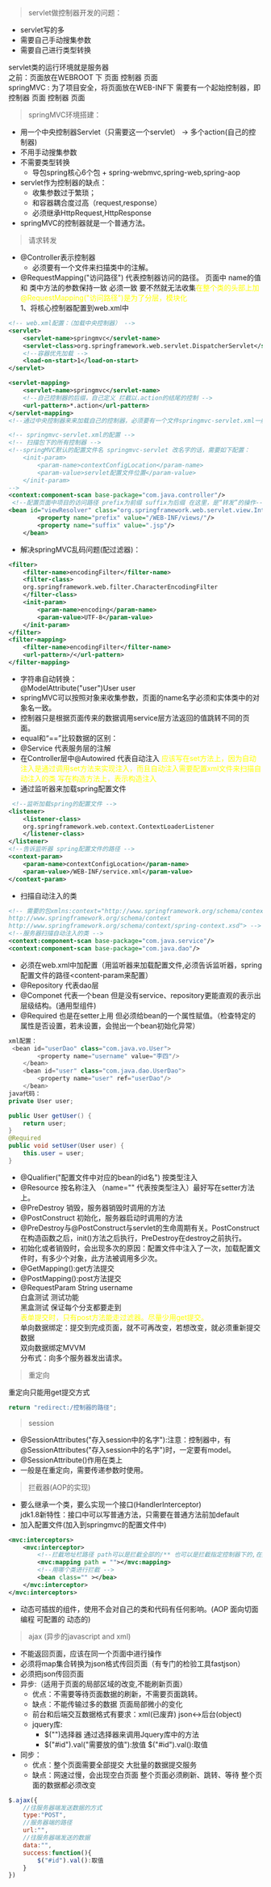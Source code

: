 > servlet做控制器开发的问题：  
+ servlet写的多
+ 需要自己手动搜集参数
+ 需要自己进行类型转换    

servlet类的运行环境就是服务器  
之前：页面放在WEBROOT 下 页面 控制器 页面  
springMVC : 为了项目安全，将页面放在WEB-INF下 需要有一个起始控制器，即控制器 页面 控制器 页面
> springMVC环境搭建：  
+ 用一个中央控制器Servlet（只需要这一个servlet） -> 多个action(自己的控制器)  
+ 不用手动搜集参数  
+ 不需要类型转换
    + 导包spring核心6个包 + spring-webmvc,spring-web,spring-aop  
+ servlet作为控制器的缺点：
    + 收集参数过于繁琐；
    + 和容器耦合度过高（request,response）
    + 必须继承HttpRequest,HttpResponse
+ springMVC的控制器就是一个普通方法。
> 请求转发  
  + @Controller表示控制器   
    + 必须要有一个文件来扫描类中的注解。
  + @RequestMapping("访问路径") 代表控制器访问的路径。  页面中 name的值和 类中方法的参数保持一致 必须一致 要不然就无法收集<font color="yellow">在整个类的头部上加@RequestMapping("访问路径")是为了分层，模块化</font>   
1、将核心控制器配置到web.xml中
```xml
<!-- web.xml配置：（加载中央控制器） -->
<servlet>
    <servlet-name>springmvc</servlet-name>
    <servlet-class>org.springframework.web.servlet.DispatcherServlet</servlet-class>
    <!--容器优先加载 -->
    <load-on-start>1</load-on-start>
</servlet>

<servlet-mapping>
    <servlet-name>springmvc</servlet-name>
    <!--自己控制器的后缀，自己定义 拦截以.action的结尾的控制 -->
    <url-pattern>*.action</url-pattern>
</servlet-mapping>
<!--通过中央控制器来来加载自己的控制器，必须要有一个文件springmvc-servlet.xml一般与servlet名字相同 -->  
``` 
```xml
<!-- springmvc-servlet.xml的配置 -->
<!-- 扫描包下的所有控制器 -->
<!--springMVC默认的配置文件名 springmvc-servlet 改名字的话，需要如下配置：
    <init-param>
        <param-name>contextConfigLocation</param-name>
        <param-value>servlet配置文件位置</param-value>
    </init-param>
-->
<context:component-scan base-package="com.java.controller"/>
 <!--配置页面中项目的访问路径 prefix为前缀 suffix为后缀 在这里，是“转发”的操作-->
<bean id="viewResolver" class="org.springframework.web.servlet.view.InternalResourceViewResolver">
        <property name="prefix" value="/WEB-INF/views/"/>
        <property name="suffix" value=".jsp"/>
    </bean>
```
+ 解决springMVC乱码问题(配过滤器)：  
```xml
<filter>
    <filter-name>encodingFilter</filter-name>
    <filter-class>
    org.springframework.web.filter.CharacterEncodingFilter
    </filter-class>
    <init-param>
        <param-name>encoding</param-name>
        <param-value>UTF-8</param-value>
    </init-param>
</filter>
<filter-mapping>
    <filter-name>encodingFilter</filter-name>
    <url-pattern>/</url-pattern>
</filter-mapping>
```  
+ 字符串自动转换：  
@ModelAttribute("user")User user
+ springMVC可以按照对象来收集参数，页面的name名字必须和实体类中的对象名一致。
+ 控制器只是根据页面传来的数据调用service层方法返回的值跳转不同的页面。  
+ equal和“==”比较数据的区别：
+ @Service 代表服务层的注解 
+ 在Controller层中@Autowired  代表自动注入 <font color="yellow">应该写在set方法上，因为自动注入是通过调用set方法来实现注入，而且自动注入需要配置xml文件来扫描自动注入的类  写在构造方法上，表示构造注入</font> 
+ 通过监听器来加载spring配置文件
```xml
 <!--监听加载spring的配置文件 -->
<listener>
    <listener-class>
    org.springframework.web.context.ContextLoaderListener
    </listener-class>
</listener>
<!--告诉监听器 spring配置文件的路径 -->
<context-param>
    <param-name>contextConfigLocation</param-name>
    <param-value>/WEB-INF/service.xml</param-value>
</context-param>
```
+ 扫描自动注入的类
```xml
<!-- 需要的包xmlns:context="http://www.springframework.org/schema/context"
http://www.springframework.org/schema/context
http://www.springframework.org/schema/context/spring-context.xsd"> -->
<!--服务器扫描自动注入的类 -->
<context:component-scan base-package="com.java.service"/>
<context:component-scan base-package="com.java.dao"/>
```
+ 必须在web.xml中加配置（用监听器来加载配置文件,必须告诉监听器，spring配置文件的路径<content-param来配置）
+ @Repository 代表dao层
+ @Componet 代表一个bean 但是没有service、repository更能直观的表示出层级结构。(通用型组件)
+ @Required 也是在setter上用 但必须给bean的一个属性赋值。（检查特定的属性是否设置，若未设置，会抛出一个bean初始化异常）
```java
xml配置：
 <bean id="userDao" class="com.java.vo.User">
        <property name="username" value="李四"/>
    </bean>
    <bean id="user" class="com.java.dao.UserDao">
        <property name="user" ref="userDao"/>
    </bean>
java代码：
private User user;

public User getUser() {
    return user;
}
@Required
public void setUser(User user) {
    this.user = user;
}
```
+ @Qualifier("配置文件中对应的bean的id名") 按类型注入
+ @Resource 按名称注入  （name="" 代表按类型注入）最好写在setter方法上。  
+ @PreDestroy  销毁，服务器销毁时调用的方法 
+ @PostConstruct 初始化，服务器启动时调用的方法 
+ @PreDestroy与@PostConstruct与servlet的生命周期有关。PostConstruct在构造函数之后，init()方法之后执行，PreDestroy在destroy之前执行。
+ 初始化或者销毁时，会出现多次的原因：配置文件中注入了一次，加载配置文件时，有多少个对象，此方法被调用多少次。 
+ @GetMapping():get方法提交
+ @PostMapping():post方法提交  
+ @RequestParam String username   
 白盒测试 测试功能  
 黑盒测试 保证每个分支都要走到   
 <font color="yellow">表单提交时，只有post方法能走过滤器。尽量少用get提交。</font>  
 单向数据绑定：提交到完成页面，就不可再改变，若想改变，就必须重新提交数据  
 双向数据绑定MVVM  
 分布式：向多个服务器发出请求。
> 重定向    

重定向只能用get提交方式
```java
return "redirect:/控制器的路径";
```
> session  
+ @SessionAttributes("存入session中的名字"):注意：控制器中，有@SessionAttributes("存入session中的名字")时，一定要有model。
+ @SessionAttribute()作用在类上  
+ 一般是在重定向，需要传递参数时使用。
> 拦截器(AOP的实现)  
+ 要么继承一个类，要么实现一个接口(HandlerInterceptor)  
    jdk1.8新特性：接口中可以写普通方法，只需要在普通方法前加default
+ 加入配置文件(加入到springmvc的配置文件中)
```xml
<mvc:interceptors>
    <mvc:interceptor>
        <!--拦截地址栏路径 path可以是拦截全部的/** 也可以是拦截指定控制器下的,在指定控制器的类名上加@RequestMapping("")表示本类的访问路径，一般在类名上加此注解，是为了区分同一包下、不同类的相同访问路径名-->
        <mvc:mapping path = ""></mvc:mapping>
        <!--用哪个类进行拦截 -->
        <bean class="" ></bea>
    </mvc:interceptor>
</mvc:interceptors>
```
+ 动态可插拔的组件，使用不会对自己的类和代码有任何影响。(AOP 面向切面编程 可配置的 动态的) 
> ajax (异步的javascript and xml)  
+ 不能返回页面，应该在同一个页面中进行操作
+ 必须将map集合转换为json格式传回页面（有专门的检验工具fastjson）
+ 必须把json传回页面
+ 异步:（适用于页面的局部区域的改变,不能刷新页面）
    + 优点：不需要等待页面数据的刷新，不需要页面跳转。
    + 缺点：不能传输过多的数据 页面局部微小的变化
    + 前台和后端交互数据格式有要求：xml(已废弃) json<->后台(object)  
    +  jquery库:
        + $("")选择器 通过选择器来调用Jquery库中的方法  
        + $("#id").val("需要放的值"):放值 $("#id").val():取值  
+ 同步：
    + 优点：整个页面需要全部提交 大批量的数据提交服务
    + 缺点：网速过慢，会出现空白页面  整个页面必须刷新、跳转、等待 整个页面的数据都必须改变
```js
$.ajax({
    //往服务器端发送数据的方式
    type:"POST",
    //服务器端的路径
    url:"",
    //往服务器端发送的数据
    data:"",
    success:function(){
        $("#id").val():取值
    }
})
```




  

